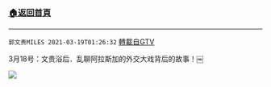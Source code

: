 ﻿###  [:house:返回首頁](https://github.com/ourhimalayas/txt)
---

`郭文贵MILES 2021-03-19T01:26:32` [轉載自GTV](https://gtv.org/web/#/UserInfo/5e596957357cc612d35a8044)

3月18号：文贵浴后．乱聊阿拉斯加的外交大戏背后的故事！￼

[![](https://filegroup.gtv.org/cdn-cgi/image/width=600/https://filegroup.gtv.org/group6/web/20210319/01/26/0/8c90f26a38b1718067670d1793953a21.jpg)](https://filegroup.gtv.org/group6/web/20210319/01/26/0/1a9d9634b5470af450bdae8fd47e0f1c.mp4)